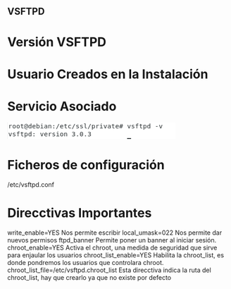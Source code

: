 ## VSFTPD

# Versión VSFTPD

# Usuario Creados en la Instalación

# Servicio Asociado

![1](./imagenes/1.PNG  "1")

# Ficheros de configuración

/etc/vsftpd.conf

# Direcctivas Importantes

write_enable=YES Nos permite escribir
local_umask=022 Nos permite dar nuevos permisos
ftpd_banner Permite poner un banner al iniciar sesión.
chroot_enable=YES Activa el chroot, una medida de seguridad que sirve para enjaular los usuarios
chroot_list_enable=YES Habilita la chroot_list, es donde pondremos los usuarios que controlara chroot.
chroot_list_file=/etc/vsftpd.chroot_list Esta direcctiva indica la ruta del chroot_list, hay que crearlo ya que no existe por defecto
